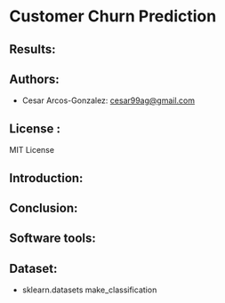# Customer Churn Prediction

## Results:

## Authors: 
- Cesar Arcos-Gonzalez: cesar99ag@gmail.com

## License : 
MIT License
## Introduction:

## Conclusion: 
## Software tools:

## Dataset:
- sklearn.datasets make_classification

